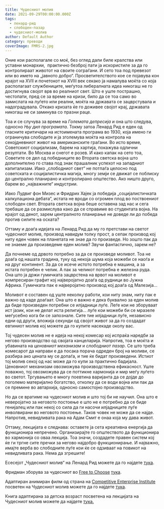 ```yaml
---
title: Чудесниот молив
date: 2021-09-29T00:00:00.000Z
tags:
  - ленард-рид
  - слободен-пазар
  - чудесниот-молив
author: Default Author
category: преводи
coverImage: FMRS-2.jpg
---
```


Оние кои располагале со моќ, без оглед дали биле кралства или уставни монархии,  практично безброј пати ја искористиле за да го контролираат животот на своите сограѓани. И сето тоа под превезот или во името на „јавното добро“. Просветителството кое се појавува кон крајот на XVII и почетокот на XVIII век секако ја намалува моќта со која располагаат службениците, меѓутоа либералната идеа никогаш не го достигнува својот врв во реалниот свет. Што е уште пострашно, честопати, пред се за време на кризи, било да се тоа само во замислата на луѓето или реални, моќта на државата се зацврстувала и надоградувала. Откако кризата ќе го доживее својот крај, државата никогаш не си заминува со празни раце.

Тоа и се случува за време на _Големата депресија_ и она што следува, односно _Њу дил програмата_. Токму затоа Ленард Рид е еден од гласните критичари на истоимената програма во 1930, која имено ги ограничува слободите и ја зголемува моќта на контрола на секојдневниот живот на американските граѓани. Во исто време, Советскиот социјализам, барем на хартија, покажува одлични резултати. Во Москва и снегот е розев. И како капак на сето тоа, Советите се дел од победниците во Втората светска војна што дополнително го става под знак прашалник успехот на западниот капитализам. Иако „слободниот свет“ не потпаѓа целосно под советската и социјалистичка магија, многу земји се движат се поблиску до централно планирано и контролирано општество. Ако ништо друго, барем во „најважните“ индустрии.

Иако Лудвиг фон Мизес и Фридрих Хајек ја победија „социјалистичката калкулациона дебата“, истата не вроди со огромен плод во поствоениот слободен свет. Втората светска војна беше оставена зад нас и сега требаше да се размислува како да се справиме во студентата војна. На крајот од денот, зарем централното планирање не доведе ли до победа против силите на оската?

Оттаму и доаѓа идејата на Ленард Рид да му го претстави на светот чудесниот молив, производ навидум толку прост, а сепак производ кој ниту еден човек на планетата не знае да го произведе. Но зошто пак да не знаеме да произведеме еден молив? Звучи фантастично, зарем не?

Да почнеме од дрвото потребно за да се произведе моливот. Тоа не доаѓа од нашата градина, туку од некоја шума која можеби се наоѓа и на друг континент. За да се исече истото потребна е машина, а за истата потребен е челик. А пак за челикот потребна е железна руда. Она што ја држи гумичката зацврстена на врвот на моливот е компресиран графит кој најверојатно доаѓа од рудници во Јужна Африка. Гумичката пак е најверојатно производ кој доаѓа од Малезија…

Моливот е составен од уште неколку работи, кои ниту знам, ниту пак е важно од каде доаѓаат. Она што е важно е дека буквално за еден молив да биде произведен потребни се илјадници луѓе. Леѓе кои не зборуваат ист јазик, кои не делат иста религија... луѓе кои можеби би се мразеле меѓусебно кога би се запознале. Сите тие илјадници луѓе, независно едни од други, вложија секунди од својот живот за да го создадат евтиниот молив кој можете да го купите насекаде околу вас.

Тој чудесен молив не е идеја на некој комесар кој испраќа наредби за негово производство од својата канцеларија. Напротив, тоа е моќта и убавината на _ценовниот механизам_ и _слободниот пазар_. Се што треба комесарот да направи е да посака порача одреден број на моливи, се разбира ако цената му се допаѓа, и тие ќе бидат произведени. Истиот тој молив секој од нас може да го купи за практично бадијала. Ценовниот механизам овозможува производствена ефикасност. Уште поважно, тој овозможува да се поттикне хармонија и мир меѓу луѓето во светот. Тргувањето е многу поевтина варијанта да се дојде до поголемо материјално богатство, отколку да се води војна или пак да се премине во автархија, односно самостојно производство.

Но да се вратиме на чудесниот молив и што тој би не научил. Она што е неверојатно за неговото постоење е што не е потребно да се биде генијалец или пак некој со сила да ги насочи илјадниците луѓе инволвирани во неговото постоење. Таков човек не може да се најде. Напротив, невидливата рака на Адам Смит е онаа која му дава живот.

Оттаму, лекцијата е следнава: оставете ја сета креативна енергија да функционира непречено. Организирајте го општеството да функционира во хармонија со оваа лекција. Тоа значи, создадете правен систем кој ќе ги тргне сите пречки за негово најдобро функционирање. И најважно, имајте верба во слободните луѓе кои ќе се одзиваат на повикот на невидливата рака. Нема да згрешите!

Есесејот „Чудесниот молив“ на Ленард Рид можете да го најдете [тука](https://fee.org/resources/i-pencil/).

Фридман зборува за чудесниот во [Free to Choose](https://www.youtube.com/watch?v=D3N2sNnGwa4&list=PL4742023192B69941) [тука](https://www.youtube.com/watch?v=67tHtpac5ws).

Адаптиран анимиран филм од страна на [Competitive Enterprise Institute](https://cei.org/) посветен на Чудесниот молив можете да го најдете [тука](https://www.youtube.com/watch?v=IYO3tOqDISE).

Книга адаптирана за детска возраст посветена на лекцијата на Чудесниот молив можете да најдете [тука.](https://tuttletwins.com/product/the-tuttle-twins-and-the-miraculous-pencil/)
